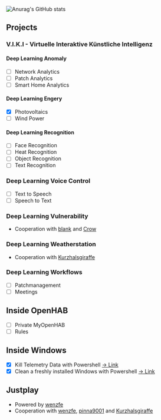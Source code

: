 ![Anurag's GitHub stats](https://github-readme-stats.vercel.app/api?username=fotox&theme=react&show_icons=true)

## Projects
### V.I.K.I - Virtuelle Interaktive Künstliche Intelligenz 
#### Deep Learning Anomaly
- [ ] Network Analytics
- [ ] Patch Analytics
- [ ] Smart Home Analytics
#### Deep Learning Engery
- [x] Photovoltaics
- [ ] Wind Power
#### Deep Learning Recognition
- [ ] Face Recognition
- [ ] Heat Recognition
- [ ] Object Recognition
- [ ] Text Recognition
### Deep Learning Voice Control
- [ ] Text to Speech
- [ ] Speech to Text
### Deep Learning Vulnerability
- Cooperation with [blank](https://github.com/blanks-hub) and [Crow](https://github.com/InfoSec-Crow)
### Deep Learning Weatherstation
- Cooperation with [Kurzhalsgiraffe](https://github.com/Kurzhalsgiraffe)
### Deep Learning Workflows
- [ ] Patchmanagement
- [ ] Meetings

## Inside OpenHAB
- [ ] Private MyOpenHAB
- [ ] Rules

## Inside Windows
- [x] Kill Telemetry Data with Powershell [-> Link](https://github.com/fotox/Inside-Windows/blob/main/kill%20telemetry.ps1)
- [x] Clean a freshly installed Windows with Powershell [-> Link](https://github.com/fotox/Inside-Windows/blob/main/clean%20freshly%20installed%20windows.ps1)

## Justplay
- Powered by [wenzfe](https://github.com/wenzfe)
- Cooperation with [wenzfe](https://github.com/wenzfe), [pinna9001](https://github.com/pinna9001) and [Kurzhalsgiraffe](https://github.com/Kurzhalsgiraffe)
